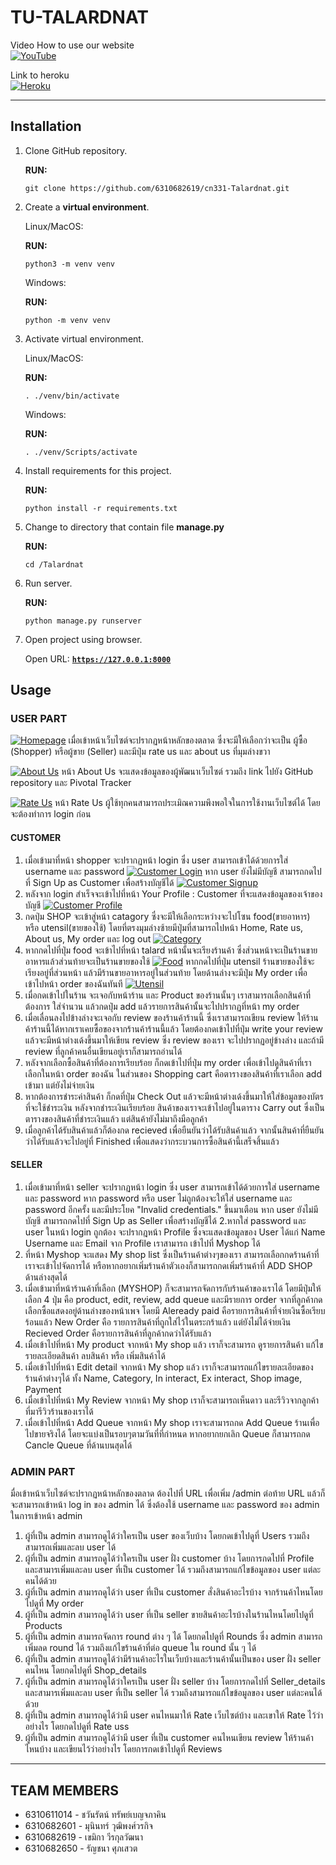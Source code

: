 # TU-TALARDNAT

Video How to use our website<br>
[![YouTube](https://img.shields.io/badge/YouTube-%23FF0000.svg?style=for-the-badge&logo=YouTube&logoColor=white)](https://www.youtube.com/watch?v=DJVMMIAhhWY)

Link to heroku<br>
[![Heroku](https://img.shields.io/badge/heroku-%23430098.svg?style=for-the-badge&logo=heroku&logoColor=white)](https://tu-talardnat.herokuapp.com/)

-------
## Installation

1. Clone GitHub repository.

    **RUN:**
    ```console
    git clone https://github.com/6310682619/cn331-Talardnat.git
    ```

2. Create a **virtual environment**.

    Linux/MacOS:

   **RUN:**

   ```console
   python3 -m venv venv
   ```

   Windows:

   **RUN:**

   ```console
   python -m venv venv
   ```

3. Activate virtual environment.

    Linux/MacOS:

   **RUN:**

   ```console
   . ./venv/bin/activate
   ```

   Windows:

   **RUN:**

   ```console
   . ./venv/Scripts/activate
   ```

4. Install requirements for this project.

   **RUN:**

    ```console
    python install -r requirements.txt
    ```
5. Change to directory that contain file **manage.py**

    **RUN:**

    ```console
    cd /Talardnat
    ```

6. Run server.

    **RUN:**

    ```console
    python manage.py runserver
    ```

7. Open project using browser.

   Open URL: [**`https://127.0.0.1:8000`**](https://127.0.0.1:8000)


## Usage

### **USER PART**

[![Homepage](Talardnat/images/2022-11-26.png)](Talardnat/images/2022-11-26.png)
เมื่อเข้าหน้าเว็บไซต์จะปรากฏหน้าหลักของตลาด ซึ่งจะมีให้เลือกว่าจะเป็น ผู้ซื้อ (Shopper) หรือผู้ขาย (Seller) และมีปุ่ม rate us และ about us ที่มุมล่างขวา

[![About Us](Talardnat/images/about.png)](Talardnat/images/about.png)
หน้า About Us จะแสดงข้อมูลของผู้พัฒนาเว็บไซต์ รวมถึง link ไปยัง GitHub repository และ Pivotal Tracker

[![Rate Us](Talardnat/images/rate.png)](Talardnat/images/rate.png)
หน้า Rate Us ผู้ใช้ทุกคนสามารถประเมิณความพึงพอใจในการใช้งานเว็บไซต์ได้ โดยจะต้องทำการ login ก่อน


#### CUSTOMER
1. เมื่อเข้ามาที่หน้า shopper จะปรากฏหน้า login ซึ่ง user สามารถเข้าได้ด้วยการใส่ username และ password
[![Customer Login](Talardnat/images/cuslog.png)](Talardnat/images/cuslog.png)
หาก user ยังไม่มีบัญชี สามารถกดไปที่ Sign Up as Customer เพื่อสร้างบัญชีได้
[![Customer Signup](Talardnat/images/cussign.png)](Talardnat/images/cussign.png)
2. หลังจาก login สำเร็จจะเข้าไปที่หน้า Your Profile : Customer ที่จะแสดงข้อมูลของเจ้าของบัญชี
[![Customer Profile](Talardnat/images/cuspro.png)](Talardnat/images/cuspro.png)
3. กดปุ่ม SHOP จะเข้าสู่หน้า catagory ซึ่งจะมีให้เลือกระหว่างจะไปโซน food(ขายอาหาร) หรือ utensil(ขายของใช้) โดยที่ตรงมุมล่างซ้ายมีปุ่มที่สามารถไปหน้า Home, Rate us, About us, My order และ log out
[![Category](Talardnat/images/category.png)](Talardnat/images/category.png)
4. หากกดไปที่ปุ่ม food จะเข้าไปที่หน้า talard หน้านั้นจะเรียงร้านค้า ซึ่งส่วนหน้าจะเป็นร้านขายอาหารแล้วส่วนท้ายจะเป็นร้านขายของใช้ 
[![Food](Talardnat/images/food.png)](Talardnat/images/food.png)
หากกดไปที่ปุ่ม utensil ร้านขายของใช้จะเรียงอยู่ที่ส่วนหน้า แล้วมีร้านขายอาหารอยู่ในส่วนท้าย
โดยด้านล่างจะมีปุ่ม My order เพื่อเข้าไปหน้า order ของฉันทันที
[![Utensil](Talardnat/images/uten.png)](Talardnat/images/uten.png)
5. เมื่อกดเข้าไปในร้าน จะเจอกับหน้าร้าน และ Product ของร้านนั้นๆ เราสามารถเลือกสินค้าที่ต้องการ ใส่จำนวน แล้วกดปุ่ม add แล้วรายการสินค้านั้นจะไปปรากฏที่หน้า my order 
6. เมื่อเลื่อนลงไปข้างล่างจะเจอกับ review ของร้านค้าร้านนี้ ซึ่งเราสามารถเขียน review ให้ร้านค้าร้านนี้ได้หากเราเคยซื้อของจากร้านค้าร้านนี้แล้ว โดยต้องกดเข้าไปที่ปุ่ม write your review แล้วจะมีหน้าต่างเด้งขึ้นมาให้เขียน review ซึ่ง review ของเรา จะไปปรากฏอยู่ข้างล่าง และถ้ามี review ที่ลูกค้าคนอื่นเขียนอยู่เราก็สามารถอ่านได้
7. หลังจากเลือกซื้อสินค้าที่ต้องการเรียบร้อย ก็กดเข้าไปที่ปุ่ม my order เพื่อเข้าไปดูสินค้าที่เราเลือกในหน้า order ของฉัน ในส่วนของ Shopping cart คือตารางของสินค้าที่เราเลือก add เข้ามา แต่ยังไม่จ่ายเงิน
8. หากต้องการชำระค่าสินค้า ก็กดที่ปุ่ม Check Out แล้วจะมีหน้าต่างเด้งขึ้นมาให้ใส่ข้อมูลของบัตรที่จะใช้ชำระเงิน หลังจากชำระเงินเรียบร้อย สินค้าของเราจะเข้าไปอยู่ในตาราง Carry out ซึ่งเป็นตารางของสินค้าที่ชำระเงินแล้ว แต่สินค้ายังไม่มาถึงมือลูกค้า
9. เมื่อลูกค้าได้รับสินค้าแล้วก็ต้องกด recieved เพื่อยืนยันว่าได้รับสินค้าแล้ว จากนั้นสินค้าที่ยืนยันว่าได้รับแล้วจะไปอยู่ที่ Finished เพื่อแสดงว่ากระบวนการซื้อสินค้านี้เสร็จสิ้นแล้ว

#### SELLER

1. เมื่อเข้ามาที่หน้า seller จะปรากฏหน้า login ซึ่ง user สามารถเข้าได้ด้วยการใส่ username และ password หาก password หรือ user ไม่ถูกต้องจะให้ใส่ username และ password อีกครั้ง และมีประโยค "Invalid credentials." ขึ้นมาเตือน
หาก user ยังไม่มีบัญชี สามารถกดไปที่ Sign Up as Seller เพื่อสร้างบัญชีได้
2.หากใส่ password และ user ในหน้า login ถูกต้อง จะปรากฎหน้า Profile ซึ่งจะแสดงข้อมูลของ User ได้แก่ Name Username และ Email จาก Profile เราสามารถ เข้าไปที่ Myshop ได้
3. ที่หน้า Myshop จะแสดง My shop list ซึ่งเป็นร้านค้าต่างๆของเรา สามารถเลือกกดร้านค้าที่เราจะเข้าไปจัดการได้
หรือหากอยากเพิ่มร้านค้าตัวเองก็สามารถกดเพิ่มร้านค้าที่ ADD SHOP ด้านล่างสุดได้
4. เมื่อเข้ามาที่หน้าร้านค้าที่เลือก (MYSHOP) ก็จะสามารถจัดการกับร้านค้าของเราได้ โดยมีปุ่มให้เลือก 4 ปุ่ม คือ product, edit, review, add queue และมีรายการ order จากที่ลูกค้ากดเลือกซื้อแสดงอยู่ด้านล่างของหน้าเพจ โดยมี
Aleready paid คือรายการสินค้าที่จ่ายเงินซื้อเรียบร้อนแล้ว
New Order คือ รายการสินค้าที่ถูกใส่ไว้ในตระกร้าแล้ว แต่ยังไม่ได้จ่ายเงิน
Recieved Order คือรายการสินค้าที่ลูกค้ากดว่าได้รับแล้ว
5. เมื่อเข้าไปที่หน้า My product จากหน้า My shop แล้ว เราก็จะสามารถ ดูรายการสินค้า แก้ไขรายละเอียดสินค้า ลบสินค้า หรือ เพิ่มสินค้าได้
6. เมื่อเข้าไปที่หน้า Edit detail จากหน้า My shop แล้ว เราก็จะสามารถแก้ไขรายละเอียดของร้านค้าต่างๆได้ ทั้ง Name, Category, In interact, Ex interact, Shop image, Payment
7. เมื่อเข้าไปที่หน้า My Review จากหน้า My shop เราก็จะสามารถเห็นดาว และรีวิวจากลูกค้าที่มารีวิวร้านของเราได้
8. เมื่อเข้าไปที่หน้า Add Queue จากหน้า My shop เราจะสามารถกด Add Queue ร้านเพื่อไปขายจริงได้ โดยจะแบ่งเป็นรอบๆตามวันที่ที่กำหนด หากอยากยกเลิก Queue ก็สามารถกด Cancle Queue ที่ด้านบนสุดได้

### **ADMIN PART**
มื่อเข้าหน้าเว็บไซต์จะปรากฏหน้าหลักของตลาด ต้องไปที่ URL เพื่อเพิ่ม /admin ต่อท้าย URL แล้วก็จะสามารถเข้าหน้า log in ของ admin ได้ ซึ่งต้องใช้ username และ password ของ admin ในการเข้าหน้า admin
1. ผู้ที่เป็น admin สามารถดูได้ว่าใครเป็น user ของเว็บบ้าง โดยกดเข้าไปดูที่ Users รวมถึงสามารถเพิ่มและลบ user ได้
2. ผู้ที่เป็น admin สามารถดูได้ว่าใครเป็น user ฝั่ง customer บ้าง โดยการกดไปที่ Profile และสามารเพิ่มและลบ user ที่เป็น customer ได้ รวมถึงสามารถแก้ไขข้อมูลของ user แต่ละคนได้ด้วย
3. ผู้ที่เป็น admin สามารถดูได้ว่า user ที่เป็น customer สั่งสินค้าอะไรบ้าง จากร้านค้าไหนโดยไปดูที่ My order
4. ผู้ที่เป็น admin สามารถดูได้ว่า user ที่เป็น seller ขายสินค้าอะไรบ้างในร้านไหนโดยไปดูที่ Products
5. ผู้ที่เป็น admin สามารถจัดการ round ต่าง ๆ ได้ โดยกดไปดูที่ Rounds ซึ่ง admin สามารถเพิ่มลด round ได้ รวมถึงแก้ไขร้านค้าที่ต่อ queue ใน round นั้น ๆ ได้
6. ผู้ที่เป็น admin สามารถดูได้ว่ามีร้านค้าอะไรในเว็บบ้างและร้านค้านั้นเป็นของ user ฝั่ง seller คนไหน โดยกดไปดูที่ Shop_details
7. ผู้ที่เป็น admin สามารถดูได้ว่าใครเป็น user ฝั่ง seller บ้าง โดยการกดไปที่ Seller_details และสามารเพิ่มและลบ user ที่เป็น seller ได้ รวมถึงสามารถแก้ไขข้อมูลของ user แต่ละคนได้ด้วย
8. ผู้ที่เป็น admin สามารถดูได้ว่ามี user คนไหนมาให้ Rate เว็บไซต์บ้าง และเขาให้ Rate ไว้ว่าอย่างไร โดยกดไปดูที่ Rate uss
9. ผู้ที่เป็น admin สามารถดูได้ว่ามี user ที่เป็น customer คนไหนเขียน review ให้ร้านค้าไหนบ้าง และเขียนไว้ว่าอย่างไร โดยการกดเข้าไปดูที่ Reviews


-----
## TEAM MEMBERS

- 6310611014 - ชวันรัตน์ ทรัพย์เบญจภาคิน
- 6310682601 - มุนินทร์ วุฒิพงศ์วรกิจ
- 6310682619 - เขมิกา วีรกุลวัฒนา
- 6310682650 - รัญชนา ศุภเสวต
